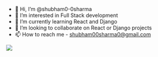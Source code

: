 - 👋 Hi, I’m @shubham0-0sharma
- 👀 I’m interested in Full Stack development
- 🌱 I’m currently learning React and Django
- 💞️ I’m looking to collaborate on React or Django projects
- 📫 How to reach me - shubham00sharma0@gmail.com

![](https://dl.openseauserdata.com/cache/originImage/files/527a9783c28c70962773a73db797ea4d.gif)
<!---
shubham0-0sharma/shubham0-0sharma is a ✨ special ✨ repository because its `README.md` (this file) appears on your GitHub profile.
You can click the Preview link to take a look at your changes.
--->
